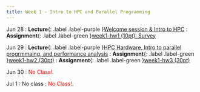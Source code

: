 ```yaml
---
title: Week 1 - Intro to HPC and Parallel Programming
---
```


Jun 28
: **Lecture**{: .label .label-purple }[Welcome session & Intro to HPC](../slides/HPC_Lec01_Welcome.pdf)
: **Assignment**{: .label .label-green }[week1-hw1 (10pt): Survey](https://docs.google.com/forms/d/e/1FAIpQLSek4QYwQPXVYPX3OUyjgGzY0v3twR6YWg6Xm6wmTNj9rsIPDQ/viewform?usp=sf_link)

Jun 29
: **Lecture**{: .label .label-purple }[HPC Hardware, Intro to parallel progrmmaing, and performance analysis](../slides/HPC_Lec02_IntroHPCandPP.pdf)
: **Assignment**{: .label .label-green }[week1-hw2 (30pt)](../assignments/week1_hw2.md)
: **Assignment**{: .label .label-green }[week1-hw3 (30pt)](../assignments/week1_hw3.md)

Jun 30
: <span style="color:Red">No Class!</span>.

Jul 1
: No class
: <span style="color:Red">No Class!</span>.
